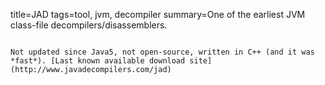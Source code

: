 title=JAD
tags=tool, jvm, decompiler
summary=One of the earliest JVM class-file decompilers/disassemblers.
~~~~~~

Not updated since Java5, not open-source, written in C++ (and it was *fast*). [Last known available download site](http://www.javadecompilers.com/jad)

